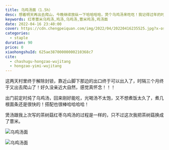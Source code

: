 ```yaml
---
title: 乌鸡汤面（1.5h）
desc: 想着明天再出去爬山，今晚继续放纵一下哈哈哈哈，煲个乌鸡汤来吃吃！我记得过年的时候我朋友问我，为什么我的鸡汤那么清澈，当时也简单跟她分享过，今晚再煲汤我就在这里记录下过程。
keywords: 红枣薏米乌鸡汤,鸡汤,乌鸡汤,薏米鸡汤,鸡汤面
date: 2022-04-16 23:40:00
cover: https://cdn.chengpeiquan.com/img/2022/04/20220416235525.jpg?x-oss-process=image/interlace,1
categories:
  - staple
duration: 90
price: 0
xiaohongshuId: 625ae38700000000210368c7
cite:
  - chashugu-hongzao-wujitang
  - hongzao-yimi-wujitang
---
```


这两天村里终于解除封锁，靠近山脚下那边的出口终于可以出入了，时隔三个月终于又出去爬山了！好久没亲近大自然，感觉真怀念！！！

出门前定时炖了乌鸡汤，回来刚好能吃，光喝汤不太饱，又不想煮饭太久了，煮几根面条还是很快的！搭配也很棒哈哈哈哈！

煲汤跟我上次写的茶树菇红枣乌鸡汤的过程是一样的，只不过这次我把茶树菇换成了薏米。

![乌鸡汤面](https://cdn.chengpeiquan.com/img/2022/04/20220416235807.jpg?x-oss-process=image/interlace,1)

![乌鸡汤面](https://cdn.chengpeiquan.com/img/2022/04/20220416235808.jpg?x-oss-process=image/interlace,1)
